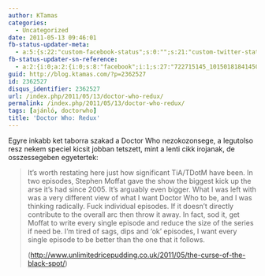 ```yaml
---
author: KTamas
categories:
  - Uncategorized
date: 2011-05-13 09:46:01
fb-status-updater-meta:
  - a:5:{s:22:"custom-facebook-status";s:0:"";s:21:"custom-twitter-status";s:0:"";s:7:"fb-push";s:1:"1";s:7:"tw-push";s:1:"1";s:4:"push";s:1:"1";}
fb-status-updater-sn-reference:
  - a:2:{i:0;a:2:{i:0;s:8:"facebook";i:1;s:27:"722715145_10150181841450146";}i:1;a:2:{i:0;s:7:"twitter";i:1;s:17:"68951961235505152";}}
guid: http://blog.ktamas.com/?p=2362527
id: 2362527
disqus_identifier: 2362527
url: /index.php/2011/05/13/doctor-who-redux/
permalink: /index.php/2011/05/13/doctor-who-redux/
tags: [ajánló, doctorwho]
title: 'Doctor Who: Redux'
---
```


Egyre inkabb ket taborra szakad a Doctor Who nezokozonsege, a legutolso resz nekem speciel kicsit jobban tetszett, mint a lenti cikk irojanak, de osszessegeben egyetertek:

> It’s worth restating here just how significant TiA/TDotM have been. In two episodes, Stephen Moffat gave the show the biggest kick up the arse it’s had since 2005. It’s arguably even bigger. What I was left with was a very different view of what I want Doctor Who to be, and I was thinking radically. Fuck individual episodes. If it doesn’t directly contribute to the overall arc then throw it away. In fact, sod it, get Moffat to write every single episode and reduce the size of the series if need be. I’m tired of sags, dips and ‘ok’ episodes, I want every single episode to be better than the one that it follows.
> 
> (<http://www.unlimitedricepudding.co.uk/2011/05/the-curse-of-the-black-spot/>)
